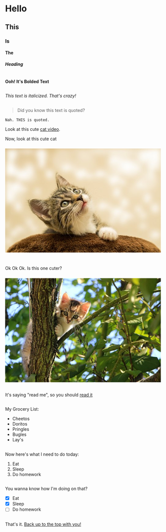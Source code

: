 # Hello
## This
### Is
#### The
##### Heading
# 

**Ooh! It's Bolded Text**
## 
*This text is italicized. That's crazy!*
## 

> Did you know this text is quoted?

```
Nah. THIS is quoted.
```

Look at this cute [cat video](https://www.youtube.com/shorts/2eDXQuXGejw).

Now, look at this cute cat
##### 
![](cats/kitten-4611189__340.jpg)
# 
Ok Ok Ok. Is this one cuter?
##### 
![](cats/cat-1647775__340.jpg)
## 
It's saying "read me", so you should [read it](README.md)
## 
My Grocery List:
- Cheetos
- Doritos
- Pringles
- Bugles
- Lay's
## 
Now here's what I need to do today:
1. Eat
2. Sleep
3. Do homework
## 
You wanna know how I'm doing on that?
- [x] Eat
- [x] Sleep
- [ ] Do homework
## 
That's it. [Back up to the top with you!](https://github.com/chashim39/cse110labw1/blob/VScodeUI-branch/index.md#hello)
## 
